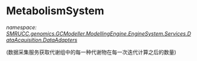 ﻿# MetabolismSystem
_namespace: [SMRUCC.genomics.GCModeller.ModellingEngine.EngineSystem.Services.DataAcquisition.DataAdapters](./index.md)_

(数据采集服务获取代谢组中的每一种代谢物在每一次迭代计算之后的数量)




